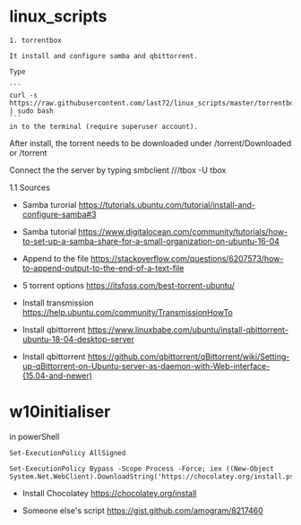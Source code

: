 # linux_scripts


	1. torrentbox

    It install and configure samba and qbittorrent.

    Type

    ```
    curl -s https://raw.githubusercontent.com/last72/linux_scripts/master/torrentbox | sudo bash
    ```
    in to the terminal (require superuser account).


After install, the torrent needs to be downloaded under /torrent/Downloaded or /torrent

Connect the the server by typing smbclient //<serverIP>/tbox -U tbox

1.1 Sources

- Samba turorial
https://tutorials.ubuntu.com/tutorial/install-and-configure-samba#3

- Samba tutorial
https://www.digitalocean.com/community/tutorials/how-to-set-up-a-samba-share-for-a-small-organization-on-ubuntu-16-04

- Append to the file
https://stackoverflow.com/questions/6207573/how-to-append-output-to-the-end-of-a-text-file

- 5 torrent options
https://itsfoss.com/best-torrent-ubuntu/

- Install transmission
https://help.ubuntu.com/community/TransmissionHowTo

- Install qbittorrent
https://www.linuxbabe.com/ubuntu/install-qbittorrent-ubuntu-18-04-desktop-server

- Install qbittorrent
https://github.com/qbittorrent/qBittorrent/wiki/Setting-up-qBittorrent-on-Ubuntu-server-as-daemon-with-Web-interface-(15.04-and-newer)


# w10initialiser

in powerShell

    Set-ExecutionPolicy AllSigned

    Set-ExecutionPolicy Bypass -Scope Process -Force; iex ((New-Object System.Net.WebClient).DownloadString('https://chocolatey.org/install.ps1'))




- Install Chocolatey
https://chocolatey.org/install

- Someone else's script
https://gist.github.com/amogram/8217460
